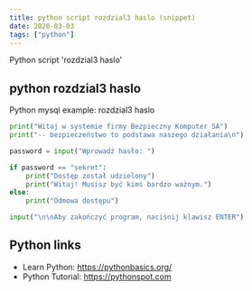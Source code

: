 ```yaml
---
title: python script rozdzial3 haslo (snippet)
date: 2020-03-03
tags: ["python"]
---
```

Python script 'rozdzial3 haslo'


## python rozdzial3 haslo

Python mysql example: rozdzial3 haslo

```python
print("Witaj w systemie firmy Bezpieczny Komputer SA")
print("-- bezpieczeństwo to podstawa naszego działania\n")

password = input("Wprowadź hasło: ")

if password == "sekret":
    print("Dostęp został udzielony")
    print("Witaj! Musisz być kimś bardzo ważnym.")
else:
    print("Odmowa dostępu")

input("\n\nAby zakończyć program, naciśnij klawisz ENTER")

```

## Python links

- Learn Python: https://pythonbasics.org/
- Python Tutorial: https://pythonspot.com
